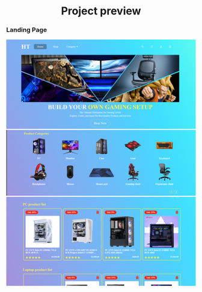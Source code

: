 <div align="center" style="font-size:40px, line-height:48px;font-weight:bold">
  <h1>
  <b>Project preview</b></h1>
</div>

<h3><b>Landing Page</b></h3>

![Landing Page 1](./preview%20img//HomePage_1.png)
![Landing Page 2](./preview%20img//HomePage_2.png)
![Landing Page 3](./preview%20img//HomePage_3.png)

